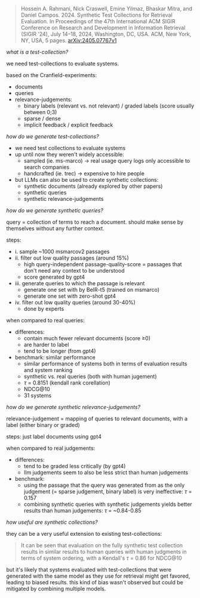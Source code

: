> Hossein A. Rahmani, Nick Craswell, Emine Yilmaz, Bhaskar Mitra, and Daniel Campos. 2024. Synthetic Test Collections for Retrieval Evaluation. In Proceedings of the 47th International ACM SIGIR Conference on Research and Development in Information Retrieval (SIGIR ’24), July 14–18, 2024, Washington, DC, USA. ACM, New York, NY, USA, 5 pages. [arXiv:2405.07767v1](https://arxiv.org/pdf/2405.07767)

*what is a test-collection?*

we need test-collections to evaluate systems.

based on the Cranfield-experiments:

- documents
- queries
- relevance-judgements:
	- binary labels (relevant vs. not relevant) / graded labels (score usually between 0;3)
	- sparse / dense
	- implicit feedback / explicit feedback

*how do we generate test-collections?*

- we need test collections to evaluate systems
- up until now they weren't widely accessible:
	- sampled (ie. ms-marco) → real usage query logs only accessible to search companies
	- handcrafted (ie. trec) → expensive to hire people
- but LLMs can also be used to create synthetic collections:
	- synthetic documents (already explored by other papers)
	- synthetic queries
	- synthetic relevance-judgements

*how do we generate synthetic queries?*

query = collection of terms to reach a document. should make sense by themselves without any further context.

steps:

- i. sample ~1000 msmarcov2 passages
- ii. filter out low quality passages (around 15%)
	- high query-independent passage-quality-score = passages that don't need any context to be understood
	- score generated by gpt4
- iii. generate queries to which the passage is relevant
	- generate one set with by BeIR-t5 (trained on msmarco)
	- generate one set with zero-shot gpt4
- iv. filter out low quality queries (around 30-40%)
	- done by experts

when compared to real queries:

- differences:
	- contain much fewer relevant documents (score ≥0)
	- are harder to label
	- tend to be longer (from gpt4)
- benchmark: similar performance
	- similar performance of systems both in terms of evaluation results and system ranking
	- synthetic vs. real queries (both with human jugement) 
	- $\tau$ = 0.8151 (kendall rank corellation)
	- NDCG@10
	- 31 systems

*how do we generate synthetic relevance-judgements?*

relevance-judgement = mapping of queries to relevant documents, with a label (either binary or graded)

steps: just label documents using gpt4

when compared to real judgements:

- differences:
	- tend to be graded less critically (by gpt4)
	- llm judgements seem to also be less strict than human judgements
- benchmark:
	- using the passage that the query was generated from as the only judgement (= sparse judgement, binary label) is very ineffective: $\tau$ = 0.157
	- combining synthetic queries with synthetic judgements yields better results than human judgements: $\tau$ = ~0.84-0.85

*how useful are synthetic collections?*

they can be a very useful extension to existing test-collections:

> It can be seen that evaluation on the fully synthetic test collection results in similar results to human queries with human judgments in terms of system ordering, with a Kendall's $\tau$ = 0.86 for NDCG@10

but it's likely that systems evaluated with test-collections that were generated with the same model as they use for retrieval might get favored, leading to biased results. this kind of bias wasn't observed but could be mitigated by combining multiple models.
